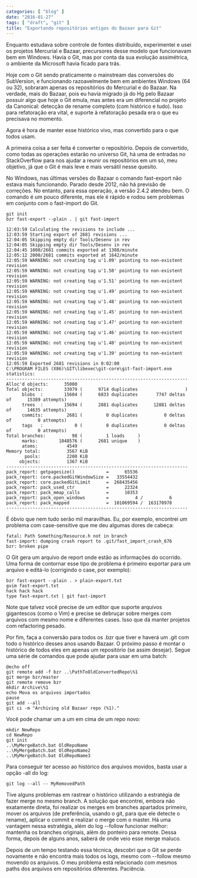 ```yaml
---
categories: [ "blog" ]
date: "2016-01-27"
tags: [ "draft", "git" ]
title: "Exportando repositórios antigos do Bazaar para Git"
---
```

Enquanto estudava sobre controle de fontes distribuído, experimentei e usei os projetos Mercurial e Bazaar, precursores desse modelo que funcionavam bem em Windows. Havia o Git, mas por conta da sua evolução assimétrica, o ambiente da Microsoft havia ficado para trás.

Hoje com o Git sendo praticamente o mainstream das conversões do SubVersion, e funcionando razoavelmente bem em ambientes Windows (64 ou 32), sobraram apenas os repositórios do Mercurial e do Bazaar. Na verdade, mais do Bazaar, pois eu havia migrado já do Hg pelo Bazaar possuir algo que hoje o Git emula, mas antes era um diferencial no projeto da Canonical: detecção de rename completo (com histórico e tudo). Isso para refatoração era vital, e suporte à refatoração pesada era o que eu precisava no momento.

Agora é hora de manter esse histórico vivo, mas convertido para o que todos usam.


A primeira coisa a ser feita é converter o repositório. Depois de convertido, como todas as operações estarão no universo Git, há uma de entradas no StackOverflow para nos ajudar a reunir os repositórios em um só, meu objetivo, já que o Git é mais leve e mais versátil nesse quesito.

No Windows, nas últimas versões do Bazaar o comando fast-export não estava mais funcionando. Parado desde 2012, não há previsão de correções. No entanto, para essa operação, a versão 2.4.2 atendeu bem. O comando é um pouco diferente, mas ele é rápido e rodou sem problemas em conjunto com o fast-import do Git.

    git init
    bzr fast-export --plain . | git fast-import
    
    12:03:59 Calculating the revisions to include ...
    12:03:59 Starting export of 2681 revisions ...
    12:04:05 Skipping empty dir Tools/Desenv in rev 
    12:04:05 Skipping empty dir Tools/Desenv in rev
    12:04:45 1000/2681 commits exported at 1308/minute
    12:05:12 2000/2681 commits exported at 1642/minute
    12:05:59 WARNING: not creating tag u'1.09' pointing to non-existent revision 
    12:05:59 WARNING: not creating tag u'1.50' pointing to non-existent revision 
    12:05:59 WARNING: not creating tag u'1.51' pointing to non-existent revision 
    12:05:59 WARNING: not creating tag u'1.49' pointing to non-existent revision 
    12:05:59 WARNING: not creating tag u'1.48' pointing to non-existent revision 
    12:05:59 WARNING: not creating tag u'1.45' pointing to non-existent revision 
    12:05:59 WARNING: not creating tag u'1.47' pointing to non-existent revision 
    12:05:59 WARNING: not creating tag u'1.46' pointing to non-existent revision 
    12:05:59 WARNING: not creating tag u'1.40' pointing to non-existent revision 
    12:05:59 WARNING: not creating tag u'1.39' pointing to non-existent revision 
    12:05:59 Exported 2681 revisions in 0:02:00
    C:\PROGRAM FILES (X86)\GIT\libexec\git-core\git-fast-import.exe statistics:
    ---------------------------------------------------------------------
    Alloc'd objects:      35000
    Total objects:        33979 (      9714 duplicates                  )
          blobs  :        15604 (      6833 duplicates       7747 deltas of      15389 attempts)
          trees  :        15694 (      2881 duplicates      12881 deltas of      14635 attempts)
          commits:         2681 (         0 duplicates          0 deltas of          0 attempts)
          tags   :            0 (         0 duplicates          0 deltas of          0 attempts)
    Total branches:          98 (         1 loads     )
          marks:        1048576 (      2681 unique    )
          atoms:           4549
    Memory total:          3567 KiB
           pools:          2200 KiB
         objects:          1367 KiB
    ---------------------------------------------------------------------
    pack_report: getpagesize()            =      65536
    pack_report: core.packedGitWindowSize =   33554432
    pack_report: core.packedGitLimit      =  268435456
    pack_report: pack_used_ctr            =      22324
    pack_report: pack_mmap_calls          =      10353
    pack_report: pack_open_windows        =          4 /          6
    pack_report: pack_mapped              =  101069594 /  163170978
    ---------------------------------------------------------------------

É óbvio que nem tudo serão mil maravilhas. Eu, por exemplo, encontrei um problema com case-sensitive que me deu algumas dores de cabeça:

    fatal: Path Something/Resource.h not in branch
    fast-import: dumping crash report to .git/fast_import_crash_676
    bzr: broken pipe

O Git gera um arquivo de report onde estão as informações do ocorrido. Uma forma de contornar esse tipo de problema é primeiro exportar para um arquivo e editá-lo (corrigindo o case, por exemplo):

    bzr fast-export --plain . > plain-export.txt
    gvim fast-export.txt
    hack hack hack
    type fast-export.txt | git fast-import

Note que talvez você precise de um editor que suporte arquivos gigantescos (como o Vim) e precise se debruçar sobre merges com arquivos com mesmo nome e diferentes cases. Isso que dá manter projetos com refactoring pesado.

Por fim, faça a conversão para todos os .bzr que tiver e haverá um .git com todo o histórico desses anos usando Bazaar. O próximo passo é montar o histórico de todos eles em apenas um repositório (se assim desejar). Segue uma série de comandos que pode ajudar para usar em uma batch:

    @echo off
    git remote add -f bzr ..\PathToOldConvertedRepo\%1
    git merge bzr/master
    git remote remove bzr
    mkdir Archive\%1
    echo Mova os arquivos importados
    pause
    git add --all
    git ci -m "Archiving old Bazaar repo (%1)."

Você pode chamar um a um em cima de um repo novo:

    mkdir NewRepo
    cd NewRepo
    git init
    ..\MyMergeBatch.bat OldRepoName
    ..\MyMergeBatch.bat OldRepoName2
    ..\MyMergeBatch.bat OldRepoName3

Para conseguir ter acesso ao histórico dos arquivos movidos, basta usar a opção -all do log:

    git log --all -- MyRemovedPath


Tive alguns problemas em rastrear o histórico utilizando a estratégia de fazer merge no mesmo branch. A solução que encontrei, embora não exatamente direta, foi realizar os merges em branches apartados primeiro, mover os arquivos (de preferência, usando o git, para que ele detecte o rename), aplicar o commit e realizar o merge com o master. Há uma vantagem nessa estratégia, além do log --follow funcionar melhor: mantenha os branches originais, além do ponteiro para remote. Dessa forma, depois de alguns anos, saberá de onde veio esse merge maluco.


Depois de um tempo testando essa técnica, descobri que o Git se perde novamente e não encontra mais todos os logs, mesmo com --follow  mesmo movendo os arquivos. O meu problema está relacionado com mesmos paths dos arquivos em repositórios diferentes. Paciência.
